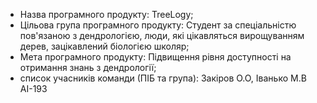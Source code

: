 - Назва програмного продукту: TreeLogy;
- Цільова група програмного продукту: Студент за спеціальністю пов'язаною з дендрологією, люди, які цікавляться вирощуванням дерев, зацікавлений біологією школяр;
- Мета програмного продукту: Підвищення рівня доступності на отримання знань з дендрології;
- список учасників команди (ПІБ та група): Закіров О.О, Іванько М.В АІ-193
